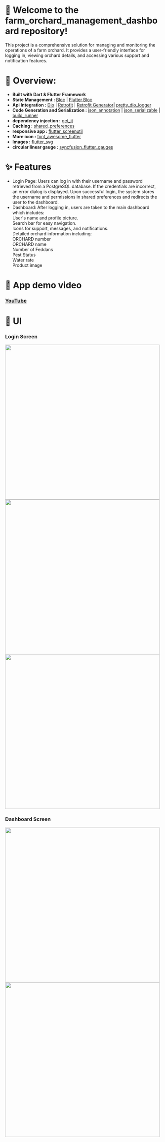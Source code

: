 # 🚀 Welcome to the farm_orchard_management_dashboard repository!

This project is a comprehensive solution for managing and monitoring the operations of a farm orchard. It provides a user-friendly interface for logging in, viewing orchard details, and accessing various support and notification features.

# 🔧 Overview:

* **Built with Dart & Flutter Framework**<br>
* **State Management :** [Bloc](https://pub.dev/packages/bloc) | [Flutter Bloc](https://pub.dev/packages/flutter_bloc)
* **Api Integration :** [Dio](https://pub.dev/packages/dio) | [Retrofit](https://pub.dev/packages/retrofit) | [Retrofit Generator](https://pub.dev/packages/retrofit_generator)| [pretty_dio_logger](https://pub.dev/packages/pretty_dio_logger)<br>
* **Code Generation and Serialization :** [json_annotation](https://pub.dev/packages/json_annotation) | [json_serializable](https://pub.dev/packages/json_serializable) | [build_runner](https://pub.dev/packages/build_runner)<br>
* **dependency injection :** [get_it](https://pub.dev/packages/get_it)<br>
* **Caching :** [shared_preferences](https://pub.dev/packages/shared_preferences)<br>
* **responsive app :** [flutter_screenutil](https://pub.dev/packages/flutter_screenutil)<br>
* **More icon :** [font_awesome_flutter](https://pub.dev/packages/font_awesome_flutter)<br>
* **Images :** [flutter_svg](https://pub.dev/packages/flutter_svg)<br>
* **circular linear gauge :** [syncfusion_flutter_gauges](https://pub.dev/packages/syncfusion_flutter_gauges)<br>


# ✨ Features

* Login Page: Users can log in with their username and password retrieved from a PostgreSQL database. If the credentials are incorrect, an error dialog is displayed. Upon successful login, the system stores the username and permissions in shared preferences and redirects the user to the dashboard.
* Dashboard: After logging in, users are taken to the main dashboard which includes:<br>
    User's name and profile picture.<br>
    Search bar for easy navigation.<br>
    Icons for support, messages, and notifications.<br>
    Detailed orchard information including:<br>
      ORCHARD number<br>
      ORCHARD name<br>
      Number of Feddans<br>
      Pest Status<br>
      Water rate<br>
      Product image<br>

# 🌟 App demo video

### [YouTube](https://youtu.be/hrSgS0VXvcs?si=vIvF84JKlruH0M-5)

# 🎨 UI

### Login Screen

<img src="https://github.com/user-attachments/assets/e7768711-3215-43ea-8f0e-97076f21cc42" width="500">
<img src="https://github.com/user-attachments/assets/9b0ea125-cf96-4f1e-9fc8-782f592a8180" width="500">
<img src="https://github.com/user-attachments/assets/22b0b27c-123d-48cd-925c-03dac1f8cffb" width="500">

### Dashboard Screen

<img src="https://github.com/user-attachments/assets/f55d4af8-2db2-48ce-b717-a3fbdf1364e4" width="500">
<img src="https://github.com/user-attachments/assets/891d8423-7cdd-4019-a8c6-6799d12a837e" width="500">


